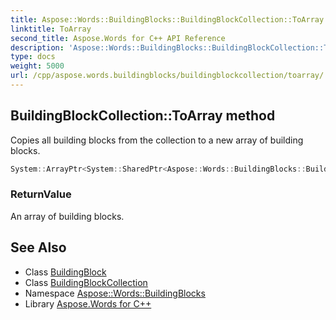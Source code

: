 ```yaml
---
title: Aspose::Words::BuildingBlocks::BuildingBlockCollection::ToArray method
linktitle: ToArray
second_title: Aspose.Words for C++ API Reference
description: 'Aspose::Words::BuildingBlocks::BuildingBlockCollection::ToArray method. Copies all building blocks from the collection to a new array of building blocks in C++.'
type: docs
weight: 5000
url: /cpp/aspose.words.buildingblocks/buildingblockcollection/toarray/
---
```

## BuildingBlockCollection::ToArray method


Copies all building blocks from the collection to a new array of building blocks.

```cpp
System::ArrayPtr<System::SharedPtr<Aspose::Words::BuildingBlocks::BuildingBlock>> Aspose::Words::BuildingBlocks::BuildingBlockCollection::ToArray()
```


### ReturnValue

An array of building blocks.

## See Also

* Class [BuildingBlock](../../buildingblock/)
* Class [BuildingBlockCollection](../)
* Namespace [Aspose::Words::BuildingBlocks](../../)
* Library [Aspose.Words for C++](../../../)
